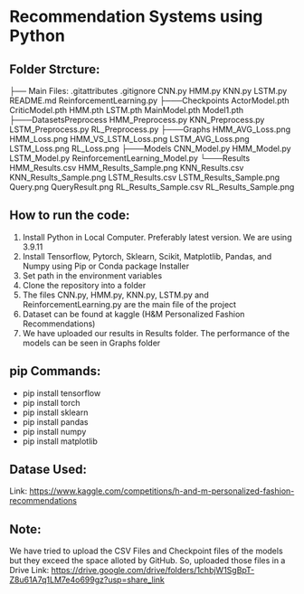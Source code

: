 # Recommendation Systems using Python

## Folder Strcture:

├── Main Files:
    .gitattributes
    .gitignore
    CNN.py
    HMM.py
    KNN.py
    LSTM.py
    README.md
    ReinforcementLearning.py
├───Checkpoints
        ActorModel.pth
        CriticModel.pth
        HMM.pth
        LSTM.pth
        MainModel.pth
        Model1.pth
├───DatasetsPreprocess
        HMM_Preprocess.py
        KNN_Preprocess.py
        LSTM_Preprocess.py
        RL_Preprocess.py
├───Graphs
        HMM_AVG_Loss.png
        HMM_Loss.png
        HMM_VS_LSTM_Loss.png
        LSTM_AVG_Loss.png
        LSTM_Loss.png
        RL_Loss.png
├───Models
        CNN_Model.py
        HMM_Model.py
        LSTM_Model.py
        ReinforcementLearning_Model.py
└───Results
        HMM_Results.csv
        HMM_Results_Sample.png
        KNN_Results.csv
        KNN_Results_Sample.png
        LSTM_Results.csv
        LSTM_Results_Sample.png
        Query.png
        QueryResult.png
        RL_Results_Sample.csv
        RL_Results_Sample.png

## How to run the code:

1. Install Python in Local Computer. Preferably latest version. We are using 3.9.11
2. Install Tensorflow, Pytorch, Sklearn, Scikit, Matplotlib, Pandas, and Numpy using Pip or Conda package Installer
3. Set path in the environment variables
4. Clone the repository into a folder
5. The files CNN.py, HMM.py, KNN.py, LSTM.py and ReinforcementLearning.py are the main file of the project
6. Dataset can be found at kaggle (H&M Personalized Fashion Recommendations)
7. We have uploaded our results in Results folder. The performance of the models can be seen in Graphs folder 

## pip Commands:

-    pip install tensorflow
-    pip install torch
-    pip install sklearn
-    pip install pandas
-    pip install numpy
-    pip install matplotlib

## Datase Used:
Link: https://www.kaggle.com/competitions/h-and-m-personalized-fashion-recommendations

## Note:
We have tried to upload the CSV Files and Checkpoint files of the models but they exceed the space alloted by GitHub. So, uploaded those files in a Drive
Link: https://drive.google.com/drive/folders/1chbjW1SgBpT-Z8u61A7q1LM7e4o699gz?usp=share_link

